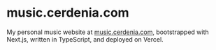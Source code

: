 # music.cerdenia.com

My personal music website at [music.cerdenia.com](https://music.cerdenia.com), bootstrapped with Next.js, written in TypeScript, and deployed on Vercel.